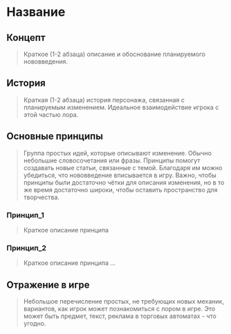 # Название

## Концепт
> Краткое (1-2 абзаца) описание и обоснование планируемого нововведения.
## История
> Краткая (1-2 абзаца) история персонажа, связанная с планируемым изменением. Идеальное взаимодействие игрока с этой частью лора.
## Основные принципы
> Группа простых идей, которые описывают изменение. Обычно небольшие словосочетания или фразы.
> Принципы помогут создавать новые статьи, связанные с темой. Благодаря им можно убедиться, что нововведение вписывается в игру.
> Важно, чтобы принципы были достаточно чётки для описания изменения, но в то же время достаточно широки, чтобы оставить пространство для творчества.
### Принцип_1
> Краткое описание принципа
### Принцип_2
> Краткое описание принципа
...
## Отражение в игре
> Небольшое перечисление простых, не требующих новых механик, вариантов, как игрок может познакомиться с лором в игре. Это может быть предмет, текст, реклама в торговых автоматах - что угодно.

